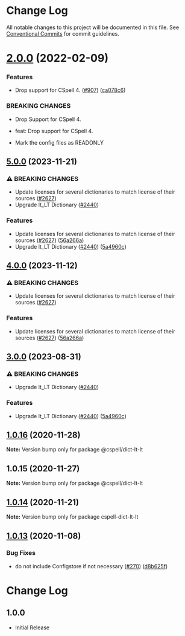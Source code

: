 # Change Log

All notable changes to this project will be documented in this file.
See [Conventional Commits](https://conventionalcommits.org) for commit guidelines.

# [2.0.0](https://github.com/streetsidesoftware/cspell-dicts/compare/@cspell/dict-lt-lt@1.0.16...@cspell/dict-lt-lt@2.0.0) (2022-02-09)


### Features

* Drop support for CSpell 4. ([#907](https://github.com/streetsidesoftware/cspell-dicts/issues/907)) ([ca078c6](https://github.com/streetsidesoftware/cspell-dicts/commit/ca078c6a2e188cc3cf6276db1ba7e007f0f06f27))


### BREAKING CHANGES

* Drop Support for CSpell 4.

* feat: Drop support for CSpell 4.
* Mark the config files as READONLY





## [5.0.0](https://github.com/greysk/cspell-dicts-greysk/compare/@cspell/dict-lt-lt-v4.0.0...@cspell/dict-lt-lt@5.0.0) (2023-11-21)


### ⚠ BREAKING CHANGES

* Update licenses for several dictionaries to match license of their sources ([#2627](https://github.com/greysk/cspell-dicts-greysk/issues/2627))
* Upgrade lt_LT Dictionary ([#2440](https://github.com/greysk/cspell-dicts-greysk/issues/2440))

### Features

* Update licenses for several dictionaries to match license of their sources ([#2627](https://github.com/greysk/cspell-dicts-greysk/issues/2627)) ([56a266a](https://github.com/greysk/cspell-dicts-greysk/commit/56a266aafdcde83043b92022dd0ae187c1d53498))
* Upgrade lt_LT Dictionary ([#2440](https://github.com/greysk/cspell-dicts-greysk/issues/2440)) ([5a4960c](https://github.com/greysk/cspell-dicts-greysk/commit/5a4960c29167f7d0a56df281e3a31ea466dc68c3))

## [4.0.0](https://github.com/streetsidesoftware/cspell-dicts/compare/@cspell/dict-lt-lt@3.0.0...@cspell/dict-lt-lt@4.0.0) (2023-11-12)


### ⚠ BREAKING CHANGES

* Update licenses for several dictionaries to match license of their sources ([#2627](https://github.com/streetsidesoftware/cspell-dicts/issues/2627))

### Features

* Update licenses for several dictionaries to match license of their sources ([#2627](https://github.com/streetsidesoftware/cspell-dicts/issues/2627)) ([56a266a](https://github.com/streetsidesoftware/cspell-dicts/commit/56a266aafdcde83043b92022dd0ae187c1d53498))

## [3.0.0](https://github.com/streetsidesoftware/cspell-dicts/compare/@cspell/dict-lt-lt@2.0.0...@cspell/dict-lt-lt@3.0.0) (2023-08-31)


### ⚠ BREAKING CHANGES

* Upgrade lt_LT Dictionary ([#2440](https://github.com/streetsidesoftware/cspell-dicts/issues/2440))

### Features

* Upgrade lt_LT Dictionary ([#2440](https://github.com/streetsidesoftware/cspell-dicts/issues/2440)) ([5a4960c](https://github.com/streetsidesoftware/cspell-dicts/commit/5a4960c29167f7d0a56df281e3a31ea466dc68c3))

## [1.0.16](https://github.com/streetsidesoftware/cspell-dicts/compare/@cspell/dict-lt-lt@1.0.15...@cspell/dict-lt-lt@1.0.16) (2020-11-28)

**Note:** Version bump only for package @cspell/dict-lt-lt





## 1.0.15 (2020-11-27)

**Note:** Version bump only for package @cspell/dict-lt-lt





## [1.0.14](https://github.com/streetsidesoftware/cspell-dicts/compare/cspell-dict-lt-lt@1.0.13...cspell-dict-lt-lt@1.0.14) (2020-11-21)

**Note:** Version bump only for package cspell-dict-lt-lt

## [1.0.13](https://github.com/streetsidesoftware/cspell-dicts/compare/cspell-dict-lt-lt@1.0.12...cspell-dict-lt-lt@1.0.13) (2020-11-08)

### Bug Fixes

- do not include Configstore if not necessary ([#270](https://github.com/streetsidesoftware/cspell-dicts/issues/270)) ([d8b625f](https://github.com/streetsidesoftware/cspell-dicts/commit/d8b625f2f42d5cc6c4a9390216ac1e5037886e44))

# Change Log

## 1.0.0

- Initial Release
